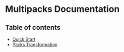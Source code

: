 # Multipacks Documentation
## Table of contents
- [Quick Start](quickstart.md)
- [Packs Transformation](transforms%5Cindex.md)
